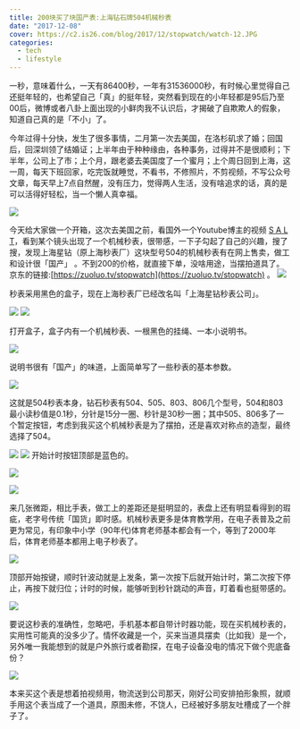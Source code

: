 ```yaml
---
title: 200块买了块国产表:上海钻石牌504机械秒表
date: "2017-12-08"
cover: https://c2.is26.com/blog/2017/12/stopwatch/watch-12.JPG
categories:
  - tech
  - lifestyle
---
```


一秒，意味着什么，一天有86400秒，一年有31536000秒，有时候心里觉得自己还挺年轻的，也希望自己「真」的挺年轻，突然看到现在的小年轻都是95后乃至00后，微博或者八卦上面出现的小鲜肉我不认识后，才揭破了自欺欺人的假象，知道自己真的是「不小」了。

今年过得十分快，发生了很多事情，二月第一次去美国，在洛杉矶求了婚；回国后，回深圳领了结婚证；上半年由于种种缘由，各种事务，过得并不是很顺利；下半年，公司上了市；上个月，跟老婆去美国度了一个蜜月；上个周日回到上海，这一周，每天下班回家，吃完饭就睡觉，不看书，不修照片，不剪视频，不写公众号文章，每天早上7点自然醒，没有压力，觉得两人生活，没有啥追求的话，真的是可以活得好轻松，当一个懒人真幸福。

![](https://c2.is26.com/blog/2017/12/stopwatch/youtube-stopwatch.jpg)

今天给大家做一个开箱，这次去美国之前，看国外一个Youtube博主的视频 [S A L T](https://www.youtube.com/watch?v=Jet37X1vG4U&t=5s)，看到某个镜头出现了一个机械秒表，很带感，一下子勾起了自己的兴趣，搜了搜，发现上海星钻（原上海秒表厂）这块型号504的机械秒表有在网上售卖，做工和设计很「国产」 。不到200的价格，就直接下单，没啥用途，当摆拍道具了。京东的链接:[https://zuoluo.tv/stopwatch](https://zuoluo.tv/stopwatch) 。 ![](https://c2.is26.com/blog/2017/12/stopwatch/watch-1.JPG)

秒表采用黑色的盒子，现在上海秒表厂已经改名叫「上海星钻秒表公司」。

![](https://c2.is26.com/blog/2017/12/stopwatch/watch-2.JPG) ![](https://c2.is26.com/blog/2017/12/stopwatch/watch-4.JPG)

打开盒子，盒子内有一个机械秒表、一根黑色的挂绳、一本小说明书。

![](https://c2.is26.com/blog/2017/12/stopwatch/watch-5.JPG)

说明书很有「国产」的味道，上面简单写了一些秒表的基本参数。

![](https://c2.is26.com/blog/2017/12/stopwatch/watch-6.JPG)

这就是504秒表本身，钻石秒表有504、505、803、806几个型号，504和803最小读秒值是0.1秒，分针是15分一圈、秒针是30秒一圈；其中505、806多了一个暂定按钮，考虑到我买这个机械秒表是为了摆拍，还是喜欢对称点的造型，最终选择了504。

![](https://c2.is26.com/blog/2017/12/stopwatch/watch-7.JPG) ![](https://c2.is26.com/blog/2017/12/stopwatch/watch-13.JPG) 开始计时按钮顶部是蓝色的。

![](https://c2.is26.com/blog/2017/12/stopwatch/watch-10.JPG)

![](https://c2.is26.com/blog/2017/12/stopwatch/watch-12.JPG)

来几张微距，相比手表，做工上的差距还是挺明显的，表盘上还有明显看得到的瑕疵，老字号传统「国货」即时感。机械秒表更多是体育教学用，在电子表普及之前更为常见，有印象中小学（90年代)体育老师基本都会有一个，等到了2000年后，体育老师基本都用上电子秒表了。

![](https://c2.is26.com/blog/2017/12/stopwatch/watch-14.JPG)

顶部开始按键，顺时针波动就是上发条，第一次按下后就开始计时，第二次按下停止，再按下就归位；计时的时候，能够听到秒针跳动的声音，盯着看也挺带感的。

![](https://c2.is26.com/blog/2017/12/stopwatch/watch-15.JPG)

要说这秒表的准确性，忽略吧，手机基本都自带计时器功能，现在买机械秒表的，实用性可能真的没多少了。情怀收藏是一个，买来当道具摆卖（比如我）是一个，另外唯一我能想到的就是户外旅行或者勘探，在电子设备没电的情况下做个兜底备份？

![](https://c2.is26.com/blog/2017/12/stopwatch/stopwatch-model.jpg)

本来买这个表是想着拍视频用，物流送到公司那天，刚好公司安排拍形象照，就顺手用这个表当成了一个道具，原图未修，不饶人，已经被好多朋友吐槽成了一个胖子了。
